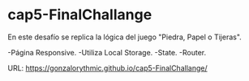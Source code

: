 # cap5-FinalChallange

En este desafío se replica la lógica del juego "Piedra, Papel o Tijeras". 

-Página Responsive.
-Utiliza Local Storage.
-State.
-Router.

URL: https://gonzalorythmic.github.io/cap5-FinalChallange/